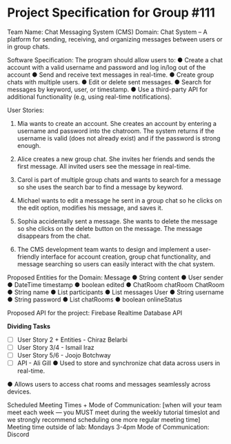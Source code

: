 # Project Specification for Group #111

Team Name: Chat Messaging System (CMS)
Domain:
Chat System – A platform for sending, receiving, and organizing messages
between users or in group chats.

Software Specification:
The program should allow users to:
● Create a chat account with a valid username and password and log in/log
out of the account
● Send and receive text messages in real-time.
● Create group chats with multiple users.
● Edit or delete sent messages.
● Search for messages by keyword, user, or timestamp.
● Use a third-party API for additional functionality (e.g, using real-time
notifications).

User Stories:
1. Mia wants to create an account. She creates an account by entering a username
and password into the chatroom. The system returns if the username is valid
(does not already exist) and if the password is strong enough.
2. Alice creates a new group chat. She invites her friends and sends the first
message. All invited users see the message in real-time.
3. Carol is part of multiple group chats and wants to search for a message so she
uses the search bar to find a message by keyword.
4. Michael wants to edit a message he sent in a group chat so he clicks on the edit
option, modifies his message, and saves it.

5. Sophia accidentally sent a message. She wants to delete the message so she
clicks on the delete button on the message. The message disappears from the
chat.
6. The CMS development team wants to design and implement a user-friendly
interface for account creation, group chat functionality, and message searching
so users can easily interact with the chat system.

Proposed Entities for the Domain:
Message
● String content
● User sender
● DateTime timestamp
● boolean edited
● ChatRoom chatRoom
ChatRoom
● String name
● List<User> participants
● List<Message> messages
User
● String username
● String password
● List<ChatRoom> chatRooms
● boolean onlineStatus

Proposed API for the project:
Firebase Realtime Database API

**Dividing Tasks**
- [ ] User Story 2 + Entities - Chiraz Belarbi 
- [ ] User Story 3/4 - Ismail Iraz 
- [ ] User Story 5/6 - Joojo Botchway 
- [ ] API - Ali Gill
● Used to store and synchronize chat data across users in real-time.

● Allows users to access chat rooms and messages seamlessly
across devices.

Scheduled Meeting Times + Mode of Communication:
[when will your team meet each week — you MUST meet during the weekly tutorial
timeslot and we strongly recommend scheduling one more regular meeting time]
Meeting time outside of lab: Mondays 3-4pm
Mode of Communication: Discord
